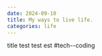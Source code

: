 ```yaml
---
date: 2024-09-10
title: My ways to live life.
categories: life
---
```

title
test test est
#tech--coding
